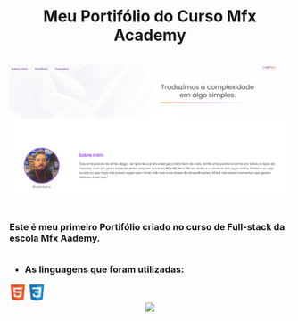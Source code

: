 <h1 align="center">Meu Portifólio do Curso Mfx Academy </h1>
<br>
<img src= "https://github.com/BrunoDutra91/My-Portifolio-Mfx/blob/master/img/Captura%20de%20tela%202025-03-05%20235801.png?raw=true" /> 
<br>
<br>


<h3> Este é meu primeiro Portifólio criado no curso de Full-stack da escola Mfx Aademy.
<br>
<br>

- As linguagens que foram utilizadas: </h3>

<img src="https://raw.githubusercontent.com/devicons/devicon/6910f0503efdd315c8f9b858234310c06e04d9c0/icons/html5/html5-original.svg" width="30px" /> 
<img src="https://raw.githubusercontent.com/devicons/devicon/6910f0503efdd315c8f9b858234310c06e04d9c0/icons/css3/css3-original.svg" width="30px" />



<div align="center"> 
<a href="https://brunodutra91.github.io/My-Portifolio-Mfx/"  >
  <img   width="120px" src="https://img.shields.io/website-up-down-green-red/http/monip.org.svg"  /> 
</a>
</div>
